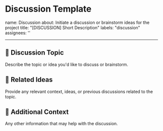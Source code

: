# Discussion Template

name: Discussion
about: Initiate a discussion or brainstorm ideas for the project
title: "[DISCUSSION] Short Description"
labels: "discussion"
assignees: ''

---

## 🧠 Discussion Topic

Describe the topic or idea you'd like to discuss or brainstorm.

## 🔄 Related Ideas

Provide any relevant context, ideas, or previous discussions related to the topic.

## 📄 Additional Context

Any other information that may help with the discussion.
